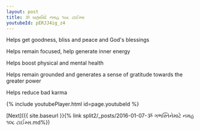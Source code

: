 ```yaml
---
layout: post
title: ૐ બ્રહ્મવિદે નમહ ૧૦૮ ટાઈમ્સ
youtubeId: pERJJ4ig_z4
---
```

 
 
Helps get goodness, bliss and peace and God's blessings
 
Helps remain focused, help generate inner energy 
 
Helps boost physical and mental health 
 
Helps remain grounded and generates a sense of gratitude towards the greater power 
 
Helps reduce bad karma
 
 
 
 


{% include youtubePlayer.html id=page.youtubeId %}
 
[Next]({{ site.baseurl }}{% link  split2/_posts/2016-01-07-ૐ ગભસ્તિનેમાટે નમહ ૧૦૮ ટાઈમ્સ.md%})
 
